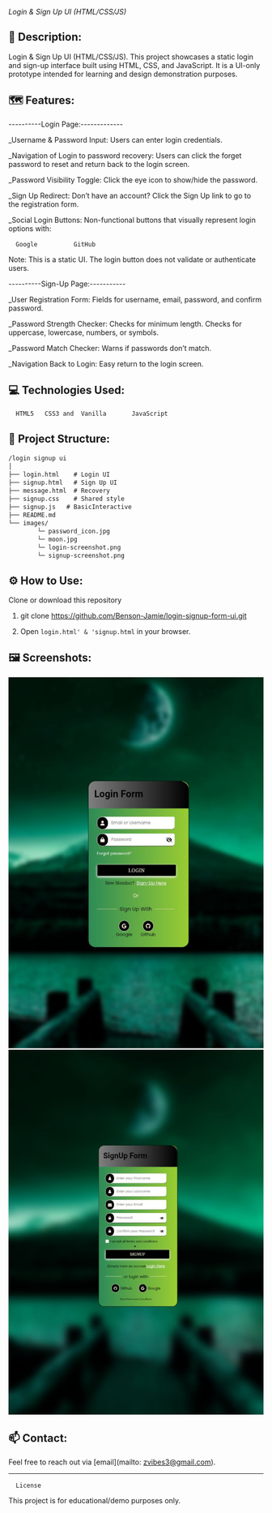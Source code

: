 *Login & Sign Up UI (HTML/CSS/JS)*


## 💬 Description:

Login & Sign Up UI (HTML/CSS/JS).
This project showcases a static login and sign-up interface built using HTML, CSS, and JavaScript. It is a UI-only prototype intended for learning and design demonstration purposes.

## 🗺️ Features:

----------Login Page:-------------

_Username & Password Input: Users can enter login credentials.

_Navigation of Login to password recovery: Users can click the forget password to reset and return back to the login screen.

_Password Visibility Toggle: Click the eye icon to show/hide the password.

_Sign Up Redirect: Don’t have an account? Click the Sign Up link to go to the registration form.

_Social Login Buttons: Non-functional buttons that visually represent login options with:

      Google          GitHub

Note: This is a static UI. The login button does not validate or authenticate users.

----------Sign-Up Page:-----------

_User Registration Form: Fields for username, email, password, and confirm password.

_Password Strength Checker: Checks for minimum length. 
Checks for uppercase, lowercase, numbers, or symbols.

_Password Match Checker: Warns if passwords don’t match.

_Navigation Back to Login: Easy return to the login screen.

## 💻 Technologies Used:

      HTML5   CSS3 and  Vanilla       JavaScript

## 📂 Project Structure:

```
/login signup ui
│
├── login.html    # Login UI
├── signup.html   # Sign Up UI 
├── message.html  # Recovery
├── signup.css    # Shared style
├── signup.js   # BasicInteractive
├── README.md
└── images/
        └─ password_icon.jpg
        └─ moon.jpg
        └─ login-screenshot.png
        └─ signup-screenshot.png
```

## ⚙️ How to Use:
Clone or download this repository

1. git clone https://github.com/Benson-Jamie/login-signup-form-ui.git
   
2. Open `login.html' & 'signup.html` in your browser.

## 🖼️ Screenshots:

![Login Form Screenshot](images/login-screenshot.png)
![SignUp Form Screenshot](images/signup-screenshot.png)


## 📫 Contact:

Feel free to reach out via [email](mailto: zvibes3@gmail.com).

---

      License
This project is for educational/demo purposes only.

